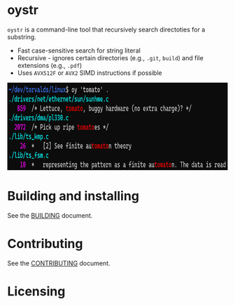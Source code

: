 # oystr

`oystr` is a command-line tool that recursively search directoties for a substring.

* Fast case-sensitive search for string literal
* Recursive - ignores certain directories (e.g., `.git`, `build`) and file extensions (e.g., `.pdf`)
* Uses `AVX512F` or `AVX2` SIMD instructions if possible

<p align="center">
  <img height="200" src="images/demo.png"/>  
</p>

# Building and installing

See the [BUILDING](BUILDING.md) document.

# Contributing

See the [CONTRIBUTING](CONTRIBUTING.md) document.

# Licensing

<!--
Please go to https://choosealicense.com/ and choose a license that fits your
needs. GNU GPLv3 is a pretty nice option ;-)
-->
